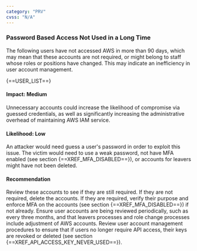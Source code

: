 ```yaml
---
category: "PRV"
cvss: "N/A"
---
```

### Password Based Access Not Used in a Long Time
The following users have not accessed AWS in more than 90 days, which may mean that these accounts are not required, or might belong to staff whose roles or positions have changed. This may indicate an inefficiency in user account management.

{==USER_LIST==}
#### Impact: Medium
Unnecessary accounts could increase the likelihood of compromise via guessed credentials, as well as significantly increasing the administrative overhead of maintaining AWS IAM service.
#### Likelihood: Low
An attacker would need guess a user's password in order to exploit this issue. The victim would need to use a weak password, not have MFA enabled (see section {==XREF_MFA_DISABLED==}), or accounts for leavers might have not been deleted.
#### Recommendation
Review these accounts to see if they are still required. If they are not required, delete the accounts. If they are required, verify their purpose and enforce MFA on the accounts (see section {==XREF_MFA_DISABLED==}) if not already. Ensure user accounts are being reviewed periodically, such as every three months, and that leavers processes and role change processes include adjustment of AWS accounts. Review user account management procedures to ensure that if users no longer require API access, their keys are revoked or deleted (see section {==XREF_API_ACCESS_KEY_NEVER_USED==}).